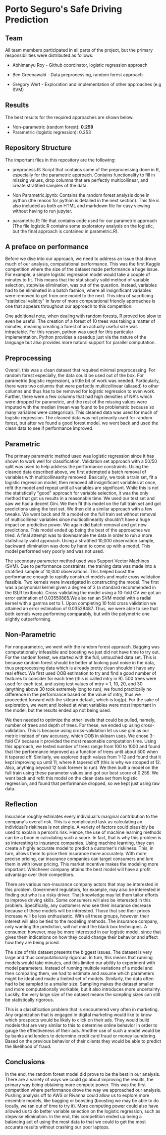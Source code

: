 # Porto Seguro's Safe Driving Prediction

## Team

All team members participated in all parts of the project, but the primary responsibilities were distributed as follows:

* Abhimanyu Roy - Github coordinator, logistic regression approach

* Ben Greenawald - Data preprocessing, random forest approach

* Gregory Wert - Exploration and implementation of other approaches (e.g SVM)

## Results

The best results for the required approaches are shown below.
 * Non-parametric (random forest): **0.259**
 * Parametric (logistic regression): 0.253

## Repository Structure

The important files in this repository are the following:

 * preprocess.R: Script that contains some of the preprocessing done in R, especially for the parametric approach. Contains functionality to fill in missing values, drop columns that are perfectly multicollinear, and create stratified samples of the data.
 
 * Non Parametric.ipynb: Contains the random forest analysis done in python (the reason for python is detailed in the next section). This file is also included as both an HTML and markdown file for easy viewing without having to run jupyter.
 
 * parametric.R: file that contains code used for our parametric approach (The file logistic.R contains some exploratory analysis on the logistic, but the final approach is contained in parametric.R).

## A preface on performance

 Before we dive into our approach, we need to address an issue that drove much of our analysis, computational performance. This was the first Kaggle competition where the size of the dataset made performance a huge issue. For example, a simple logistic regression model would take a couple of minutes to fit. This means that the statistically valid method of variable selection, stepwise elimination, was out of the question. Instead, variables had to be eliminated in a batch fashion, where all insignificant variables were removed to get from one model to the next. This idea of sacrificing "statistical validity" in favor of more computational friendly approaches is one that appears throughout our approach to this competition.

 One additional note, when dealing with random forests, R proved too slow to even be useful. The creation of a forest of 10 trees was taking a matter of minutes, meaning creating a forest of an actually useful size was intractable. For this reason, python was used for this particular implementation. Python provides a speedup just via the nature of the language but also provides more natural support for parallel computation.

## Preprocessing

 Overall, this was a clean dataset that required minimal preprocessing. For random forest especially, the data could be used out of the box. For parametric (logistic regression), a little bit of work was needed. Particularly, there were two columns that were perfectly multicollinear (aliased) to other columns and thus has to be removed for logistic regression to even work. 
Further, there were a few columns that had high densities of NA's which were dropped for parametric, and the rest of the missing values were imputed with the median (mean was found to be problematic because so many variables were categorical). This cleaned data was used for much of logistic regression. The cleaned data was not primarily used for random forest, but after we found a good forest model, we went back and used the clean data to see if performance improved.

## Parametric

 The primary parametric method used was logistic regression since it has shown to work well for classification. Validation set approach with a 50/50 split was used to help address the performance constraints. Using the cleaned data described above, we first attempted a batch removal of variables with multicollinearity removed. Basically, we took a train set, fit a logistic regression model, then removed all insignificant variables at once, refit the model and repeat until all variables are significant. While this is not the statistically "good" approach for variable selection, it was the only method that got us results in a reasonable time. We used our test set and saw we had a decent Gini. We then fit this model on the full train set and got predictions using the test set. We then did a similar approach with a few tweaks. We went back and fit a model on the full train set without removal of multicollinear variables since multicollinearity shouldn't have a huge impact on predictive power. We again did batch removal and got new predictions. This model ended up being the best of the approaches we tried. A final attempt was to downsample the data in order to run a more statistically valid approach. Using a stratified 10,000 observation sample, backward elimination was done by hand to come up with a model. This model performed very poorly and was not used.

 The secondary parameter method used was Support Vector Machines (SVM). Due to performance constraints, the training data was made into a stratified sample of 10,000 observations. This helped boost the performance enough to rapidly construct models and made cross validation feasible. Two kernels were investigated in constructing the model. The first was a polynomial kernel given a degree of 3 (a standard recommended in the ISLR textbook). Cross-validating the model using a 10-fold CV we got an error estimation of 0.03550885.We also ran an SVM model with a radial kernel with a gamma set to 1. Upon completing 10 fold cross validation we attained an error estimation of 0.03528487. Thus, we were able to see that both kernels were performing comparably, but with the polymetric one slightly outperforming. 

## Non-Parametric

 For nonparametric, we went with the random forest approach. Bagging was computationally infeasible and boosting we just did not have time to try out. For the random forest, we started with the full, untouched data set. This is because random forest should be better at looking past noise in the data, thus preprocessing data which is already pretty clean shouldn't have any real effect. We first used OOB estimation to try and find a good number of features to consider for each tree (this is called mtry in R). 500 trees were used for each test, and using test values of mtry = 1, 10, 20, and 30 (anything above 30 took extremely long to run), we found practically no difference in the performance based on the value of mtry, thus we proceeded forward with the sklearn default, which is log(p). For the sake of exploration, we went and looked at what variables were most important in the model, but the results ended up not being used.

 We then needed to optimize the other levels that could be pulled, namely, number of trees and depth of trees. For these, we ended up using cross-validation. This is because using cross-validation let us use gini as our metric instead of raw accuracy, which OOB in sklearn uses. We chose 3-fold CV because it provided the most reasonable computation time. Using this approach, we tested number of trees range from 100 to 1000 and found that the performance improved as a function of trees until about 500 when it tapered off. Similarly, we explored depth values from 1-12 and found that it kept improving up until 11, where it tapered off (this is why we stopped at 12. Also, anything beyond 12 took forever to run). We then built a model on the full train using these parameter values and got our best score of 0.259. We went back and refit this model on the clean data set from logistic regression, and found that performance dropped, so we kept just using raw data.

## Reflection

Insurance roughly estimates every individual's marginal contribution to the company's overall risk. This is a complicated task as calculating an individual’s riskiness is not simple. A variety of factors could plausibly be used to explain a person’s risk. Hence, the use of machine learning methods can be a boon in calculating such a score. In fact, that is why this problem is so interesting to insurance companies. Using machine learning, they can create a highly accurate model to predict a customer's riskiness. This, in turn, allows them to price their insurance more accurately. With more precise pricing, car insurance companies can target consumers and lure them in with lower pricing. This market incentive makes the modeling more important. Whichever company attains the best model will have a profit advantage over their competitors. 
  
There are various non-insurance company actors that may be interested in this problem. Government regulators, for example, may also be interested in finding out who is a risky driver. That knowledge may let them tailor efforts to improve driving skills. Some consumers will also be interested in this problem. Specifically, any customers who see their insurance decrease because of these models will be interested. Those that see their prices increase will be less enthusiastic. With all these groups, however, their interest will also be tied to the modeling methods. The insurance company, only wanting the prediction, will not mind the black box techniques. A consumer, however, may be more interested in our logistic model, since that gives them indications on how they could change their behavior and affect how they are being priced. 

The size of this dataset presents the biggest issues. The dataset is very large and thus computationally rigorous. In turn, this means that running models would take minutes, and this limited our ability to experiment with model parameters. Instead of running multiple variations of a model and then comparing them, we had to estimate and assume which parameters might be ideal and made a limited set of models. Similarly, the data often had to be sampled to a smaller size. Sampling makes the dataset smaller and more computationally workable, but it also introduces more uncertainty. Luckily, the very large size of the dataset means the sampling sizes can still be statistically rigorous. 

This is a classification problem that is encountered very often in marketing. Any organization that is engaged in digital marketing would like to know which prospects would be likely to click on their ads. They would build models that are very similar to this to determine online behavior in order to gauge the effectiveness of their ads. Another use of such a model would be by banks and lenders to determine credit card fraud or money laundering. Based on the previous behavior of their clients they would be able to predict the likelihood of fraud. 



## Conclusions

 In the end, the random forest model did prove to be the best in our analysis. There are a variety of ways we could go about improving the results, the primary way being obtaining more compute power. This was the first competition where performance drove the way we approached our analysis. Pushing analysis off to AWS or Rivanna could allow us to explore more ensemble models, like bagging or boosting (boosting we may be able to do locally, we ran out of time to try it). More computing power could also have allowed us to do better variable selection on the logistic regression, such as stepwise elimination. In the end, this competition ended up being a balancing act of using the most data to that we could to get the most accurate results without crashing our poor laptops.
